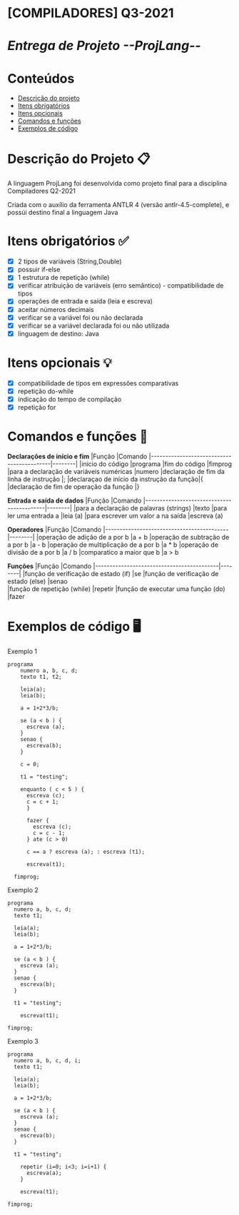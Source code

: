 # **[COMPILADORES] Q3-2021**
# *Entrega de Projeto --ProjLang--*

Conteúdos
=================

<!--ts-->
   * [Descrição do projeto](#descrição-do-projeto)
   * [Itens obrigatórios](#itens-obrigatórios-)
   * [Itens opcionais](#itens-opcionais-)
   * [Comandos e funções](#comandos-e-funções-)
   * [Exemplos de código](#exemplos-de-código-%EF%B8%8F)

<!--te-->


Descrição do Projeto 📋
====================
A linguagem ProjLang foi desenvolvida como projeto final para a disciplina Compiladores Q2-2021

Criada com o auxílio da ferramenta ANTLR 4 (versão antlr-4.5-complete), e possúi destino final a linguagem Java

Itens obrigatórios ✅
==================
- [X] 2 tipos de variáveis (String,Double)
- [X] possuir if-else
- [X] 1 estrutura de repetição (while)
- [X] verificar atribuição de variáveis (erro semântico) - compatibilidade de tipos
- [X] operações de entrada e saída (leia e escreva)
- [X] aceitar números decimais
- [X] verificar se a variável foi ou não declarada
- [X] verificar se a variável declarada foi ou não utilizada
- [X] linguagem de destino: Java

Itens opcionais 💡
===============
- [X] compatibilidade de tipos em expressões comparativas
- [X] repetição do-while
- [X] indicação do tempo de compilação 
- [X] repetição for

Comandos e funções 🔧
==================
**Declarações de início e fim**
|Função                                     |Comando
|-------------------------------------------|--------|
|início do código                           |programa
|fim do código                              |fimprog
|para a declaração de variáveis numéricas   |numero
|declaração de fim da linha de instrução    |;
|declaraçao de início da instrução da função|{
|declaração de fim de operação da função    |}

**Entrada e saída de dados**
|Função                                     |Comando
|-------------------------------------------|--------|
|para a declaração de palavras (strings)    |texto
|para ler uma entrada a                     |leia (a)
|para escrever um valor a na saída          |escreva (a) 

**Operadores**
|Função                                     |Comando
|-------------------------------------------|--------|
|operação de adição de a por b              |a + b
|operação de subtração de a por b           |a - b
|operação de multiplicação de a por b       |a * b
|operação de divisão de a por b             |a / b
|comparatico a maior que b                  |a > b

**Funções**
|Função                                     |Comando
|-------------------------------------------|--------|
|função de verificação de estado (if)       |se
|função de verificação de estado (else)     |senao   
|função de repetição (while)                |repetir
|função de executar uma função (do)         |fazer 

Exemplos de código 🖥️
=================

Exemplo 1

    programa
        numero a, b, c, d;
        texto t1, t2;

        leia(a);
        leia(b);

        a = 1+2*3/b;

        se (a < b ) {
          escreva (a);
        }
        senao {
          escreva(b);
        }	

        c = 0;

        t1 = "testing";

        enquanto ( c < 5 ) {
          escreva (c);
          c = c + 1;
          }

          fazer {
            escreva (c);
            c = c - 1;
          } ate (c > 0)

          c == a ? escreva (a); : escreva (t1);

          escreva(t1);

      fimprog;

Exemplo 2
 
    programa
      numero a, b, c, d;
      texto t1;

      leia(a);
      leia(b);

      a = 1+2*3/b;

      se (a < b ) {
        escreva (a);
      }
      senao {
        escreva(b);
      }	

      t1 = "testing";

        escreva(t1);

    fimprog;

Exemplo 3
 
    programa
      numero a, b, c, d, i;
      texto t1;

      leia(a);
      leia(b);

      a = 1+2*3/b;

      se (a < b ) {
        escreva (a);
      }
      senao {
        escreva(b);
      }	

      t1 = "testing";

        repetir (i=0; i<3; i=i+1) {
          escreva(a);
        }

        escreva(t1);

    fimprog;
